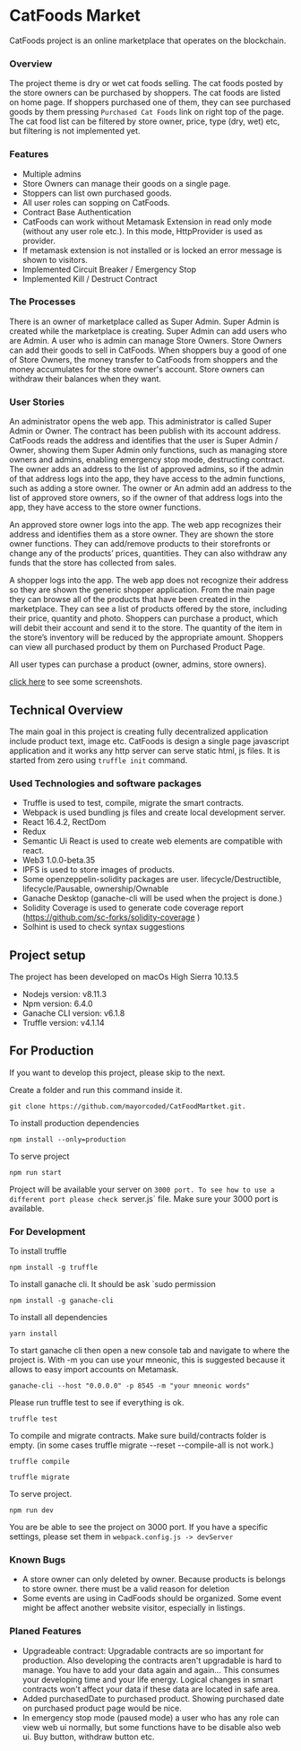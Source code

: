 # CatFoods Market

CatFoods project is an online marketplace that operates on the blockchain.

### Overview

The project theme is dry or wet cat foods selling. The cat foods posted by the store owners can be purchased by shoppers. The cat foods are listed on home page. If shoppers purchased one of them, they can see purchased goods by them pressing `Purchased Cat Foods` link on right top of the page. The cat food list can be filtered by store owner, price, type (dry, wet) etc, but filtering is not implemented yet.

### Features

- Multiple admins
- Store Owners can manage their goods on a single page.
- Stoppers can list own purchased goods.
- All user roles can sopping on CatFoods.
- Contract Base Authentication
- CatFoods can work without Metamask Extension in read only mode (without any user role etc.). In this mode, HttpProvider is used as provider.
- If metamask extension is not installed or is locked an error message is shown to visitors.
- Implemented Circuit Breaker / Emergency Stop
- Implemented Kill / Destruct Contract

### The Processes

There is an owner of marketplace called as Super Admin. Super Admin is created while the marketplace is creating.
Super Admin can add users who are Admin. A user who is admin can manage Store Owners. Store Owners can add their goods to sell in CatFoods.
When shoppers buy a good of one of Store Owners, the money transfer to CatFoods from shoppers and the money accumulates for the store owner's account. Store owners can withdraw their balances when they want.

### User Stories
An administrator opens the web app. This administrator is called Super Admin or Owner. The contract has been publish with its account address.
CatFoods reads the address and identifies that the user is Super Admin / Owner, showing them Super Admin only functions, such as managing store
owners and admins, enabling emergency stop mode, destructing contract.
The owner adds an address to the list of approved admins, so if the admin of that address logs into the app, they have access to the admin functions, such as adding a store owner.
The owner or An admin add an address to the list of approved store owners, so if the owner of that address logs into the app, they have access to the store owner functions.

An approved store owner logs into the app. The web app recognizes their address and identifies them as a store owner.
They are shown the store owner functions. They can add/remove products to their storefronts or change any of the products’ prices, quantities.
They can also withdraw any funds that the store has collected from sales.

A shopper logs into the app. The web app does not recognize their address so they are shown the generic shopper application.
From the main page they can browse all of the products that have been created in the marketplace.
They can see a list of products offered by the store, including their price, quantity and photo.
Shoppers can purchase a product, which will debit their account and send it to the store. The quantity of the item in the store’s inventory will be reduced
by the appropriate amount. Shoppers can view all purchased product by them on Purchased Product Page.

All user types can purchase a product (owner, admins, store owners).

[click here](documentation/screenshots.md) to see some screenshots.


## Technical Overview

The main goal in this project is creating fully decentralized application include product text, image etc. CatFoods is design a single page javascript application and it works any http server can serve static html, js files. It is started from zero using `truffle init` command.

### Used Technologies and software packages

- Truffle is used to test, compile, migrate the smart contracts.
- Webpack is used bundling js files and create local development server.
- React 16.4.2, RectDom
- Redux
- Semantic Ui React is used to create web elements are compatible with react.
- Web3 1.0.0-beta.35
- IPFS is used to store images of products. 
- Some openzeppelin-solidity packages are user. lifecycle/Destructible, lifecycle/Pausable, ownership/Ownable
- Ganache Desktop (ganache-cli will be used when the project is done.)
- Solidity Coverage is used to generate code coverage report (https://github.com/sc-forks/solidity-coverage )
- Solhint is used to check syntax suggestions

## Project setup

The project has been developed on macOs High Sierra 10.13.5

- Nodejs version: v8.11.3
- Npm version: 6.4.0
- Ganache CLI version: v6.1.8
- Truffle version: v4.1.14

## For Production

If you want to develop this project, please skip to the next.

Create a folder and run this command inside it.

    git clone https://github.com/mayorcoded/CatFoodMartket.git.

To install production dependencies

    npm install --only=production

To serve project

    npm run start

Project will be available your server on `3000 port. To see how to use a different port please check `server.js` file. Make sure your 3000 port is available.

### For Development

To install truffle

    npm install -g truffle

To install ganache cli. It should be ask `sudo permission

    npm install -g ganache-cli

To install all dependencies

    yarn install

To start ganache cli then open a new console tab and navigate to where the project is. With -m you can use your mneonic, this is suggested because it allows to easy import accounts on Metamask.

    ganache-cli --host "0.0.0.0" -p 8545 -m "your mneonic words"

Please run truffle test to see if everything is ok.

    truffle test

To compile and migrate contracts. Make sure build/contracts folder is empty. (in some cases truffle migrate --reset --compile-all is not work.)

    truffle compile

    truffle migrate

To serve project.

    npm run dev

You are be able to see the project on 3000 port. If you have a specific settings, please set them in `webpack.config.js -> devServer`


### Known Bugs

- A store owner can only deleted by owner. Because products is belongs to store owner. there must be a valid reason for deletion
- Some events are using in CadFoods should be organized. Some event might be affect another website visitor, especially in listings.

### Planed Features
- Upgradeable contract: Upgradable contracts are so important for production. Also developing the contracts aren't upgradable is hard to manage.
You have to add your data again and again... This consumes your developing time and your life energy. Logical changes in smart contracts won't affect your data if these data are located in safe area.
- Added purchasedDate to purchased product. Showing purchased date on purchased product page would be nice.
- In emergency stop mode (paused mode) a user who has any role can view web ui normally, but some functions have to be disable also web ui. Buy button, withdraw button etc.